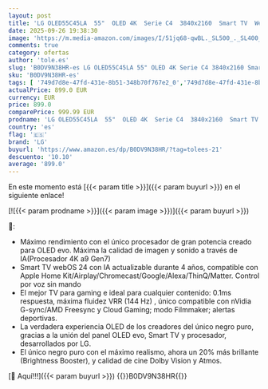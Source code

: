 ```yaml
---
layout: post
title: 'LG OLED55C45LA  55"  OLED 4K  Serie C4  3840x2160  Smart TV  WebOS24  Procesador a9  Dolby Vision  Dolby Atmos  TV Gaming  144 Hz  AMD FreeSync  Negro'
date: 2025-09-26 19:38:30
image: 'https://m.media-amazon.com/images/I/51jq68-qwBL._SL500_._SL400_.jpg'
comments: true
category: ofertas
author: 'tole.es'
slug: 'B0DV9N38HR-es LG OLED55C45LA 55" OLED 4K Serie C4 3840x2160 Smart TV...'
sku: 'B0DV9N38HR-es'
tags: [ '749d7d8e-47fd-431e-8b51-348b70f767e2_0','749d7d8e-47fd-431e-8b51-348b70f767e2_6901','Arborist Merchandising Root','Electrónica','Self Service','Special Features Stores','TV, vídeo y home cinema','Televisores','Top Brands Tech Selection','Top Brands Tech TVs','lg','smart','tv','🇪🇸', ]
actualPrice: 899.0 EUR
currency: EUR
price: 899.0
comparePrice: 999.99 EUR
prodname: 'LG OLED55C45LA  55"  OLED 4K  Serie C4  3840x2160  Smart TV  WebOS24  Procesador a9  Dolby Vision  Dolby Atmos  TV Gaming  144 Hz  AMD FreeSync  Negro'
country: 'es'
flag: '🇪🇸'
brand: 'LG'
buyurl: 'https://www.amazon.es/dp/B0DV9N38HR/?tag=tolees-21'
descuento: '10.10'
average: '899.0'
---
```


En este momento está [{{< param title >}}]({{< param buyurl >}}) en el siguiente enlace!

[![{{< param prodname >}}]({{< param image >}})]({{< param buyurl >}})

🔎:

- Máximo rendimiento con el único procesador de gran potencia creado para OLED evo. Máxima la calidad de imagen y sonido a través de IA(Procesador 4K a9 Gen7)
- Smart TV webOS 24 con IA actualizable durante 4 años, compatible con Apple Home Kit/Airplay/Chromecast/Google/Alexa/ThinQ/Matter. Control por voz sin mando
- El mejor TV para gaming e ideal para cualquier contenido: 0.1ms respuesta, máxima fluidez VRR (144 Hz) , único compatible con nVidia G-sync/AMD Freesync y Cloud Gaming; modo Filmmaker; alertas deportivas.
- La verdadera experiencia OLED de los creadores del único negro puro, gracias a la unión del panel OLED evo, Smart TV y procesador, desarrollados por LG.
- El único negro puro con el máximo realismo, ahora un 20% más brillante (Brightness Booster), y calidad de cine Dolby Vision y Atmos.

[🛒 Aquí!!!]({{< param buyurl >}})
{{<world>}}B0DV9N38HR{{</world>}}
